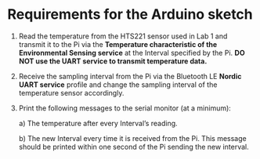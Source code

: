 # Requirements for the Arduino sketch

1. Read the temperature from the HTS221 sensor used in Lab 1 and transmit it to the Pi via the **Temperature characteristic of the Environmental Sensing service** at the Interval specified by the Pi. **DO NOT use the UART service to transmit temperature data.**

2. Receive the sampling interval from the Pi via the Bluetooth LE **Nordic UART service** profile and change the sampling interval of the temperature sensor accordingly.

3. Print the following messages to the serial monitor (at a minimum):

    a) The temperature after every Interval’s reading.
  
    b) The new Interval every time it is received from the Pi. This message should be printed within one second of the Pi sending the new interval.
